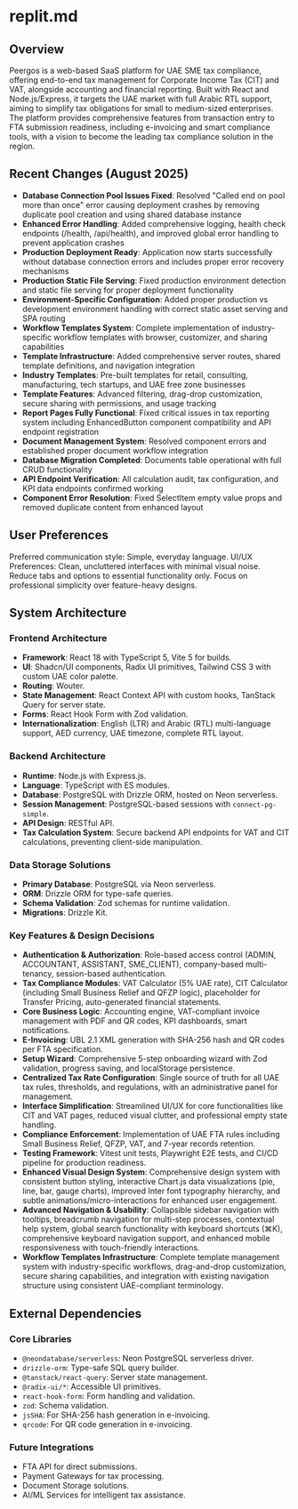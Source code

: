 # replit.md

## Overview
Peergos is a web-based SaaS platform for UAE SME tax compliance, offering end-to-end tax management for Corporate Income Tax (CIT) and VAT, alongside accounting and financial reporting. Built with React and Node.js/Express, it targets the UAE market with full Arabic RTL support, aiming to simplify tax obligations for small to medium-sized enterprises. The platform provides comprehensive features from transaction entry to FTA submission readiness, including e-invoicing and smart compliance tools, with a vision to become the leading tax compliance solution in the region.

## Recent Changes (August 2025)
- **Database Connection Pool Issues Fixed**: Resolved "Called end on pool more than once" error causing deployment crashes by removing duplicate pool creation and using shared database instance
- **Enhanced Error Handling**: Added comprehensive logging, health check endpoints (/health, /api/health), and improved global error handling to prevent application crashes
- **Production Deployment Ready**: Application now starts successfully without database connection errors and includes proper error recovery mechanisms
- **Production Static File Serving**: Fixed production environment detection and static file serving for proper deployment functionality
- **Environment-Specific Configuration**: Added proper production vs development environment handling with correct static asset serving and SPA routing
- **Workflow Templates System**: Complete implementation of industry-specific workflow templates with browser, customizer, and sharing capabilities
- **Template Infrastructure**: Added comprehensive server routes, shared template definitions, and navigation integration
- **Industry Templates**: Pre-built templates for retail, consulting, manufacturing, tech startups, and UAE free zone businesses
- **Template Features**: Advanced filtering, drag-drop customization, secure sharing with permissions, and usage tracking
- **Report Pages Fully Functional**: Fixed critical issues in tax reporting system including EnhancedButton component compatibility and API endpoint registration
- **Document Management System**: Resolved component errors and established proper document workflow integration
- **Database Migration Completed**: Documents table operational with full CRUD functionality
- **API Endpoint Verification**: All calculation audit, tax configuration, and KPI data endpoints confirmed working
- **Component Error Resolution**: Fixed SelectItem empty value props and removed duplicate content from enhanced layout

## User Preferences
Preferred communication style: Simple, everyday language.
UI/UX Preferences: Clean, uncluttered interfaces with minimal visual noise. Reduce tabs and options to essential functionality only. Focus on professional simplicity over feature-heavy designs.

## System Architecture

### Frontend Architecture
- **Framework**: React 18 with TypeScript 5, Vite 5 for builds.
- **UI**: Shadcn/UI components, Radix UI primitives, Tailwind CSS 3 with custom UAE color palette.
- **Routing**: Wouter.
- **State Management**: React Context API with custom hooks, TanStack Query for server state.
- **Forms**: React Hook Form with Zod validation.
- **Internationalization**: English (LTR) and Arabic (RTL) multi-language support, AED currency, UAE timezone, complete RTL layout.

### Backend Architecture
- **Runtime**: Node.js with Express.js.
- **Language**: TypeScript with ES modules.
- **Database**: PostgreSQL with Drizzle ORM, hosted on Neon serverless.
- **Session Management**: PostgreSQL-based sessions with `connect-pg-simple`.
- **API Design**: RESTful API.
- **Tax Calculation System**: Secure backend API endpoints for VAT and CIT calculations, preventing client-side manipulation.

### Data Storage Solutions
- **Primary Database**: PostgreSQL via Neon serverless.
- **ORM**: Drizzle ORM for type-safe queries.
- **Schema Validation**: Zod schemas for runtime validation.
- **Migrations**: Drizzle Kit.

### Key Features & Design Decisions
- **Authentication & Authorization**: Role-based access control (ADMIN, ACCOUNTANT, ASSISTANT, SME_CLIENT), company-based multi-tenancy, session-based authentication.
- **Tax Compliance Modules**: VAT Calculator (5% UAE rate), CIT Calculator (including Small Business Relief and QFZP logic), placeholder for Transfer Pricing, auto-generated financial statements.
- **Core Business Logic**: Accounting engine, VAT-compliant invoice management with PDF and QR codes, KPI dashboards, smart notifications.
- **E-Invoicing**: UBL 2.1 XML generation with SHA-256 hash and QR codes per FTA specification.
- **Setup Wizard**: Comprehensive 5-step onboarding wizard with Zod validation, progress saving, and localStorage persistence.
- **Centralized Tax Rate Configuration**: Single source of truth for all UAE tax rules, thresholds, and regulations, with an administrative panel for management.
- **Interface Simplification**: Streamlined UI/UX for core functionalities like CIT and VAT pages, reduced visual clutter, and professional empty state handling.
- **Compliance Enforcement**: Implementation of UAE FTA rules including Small Business Relief, QFZP, VAT, and 7-year records retention.
- **Testing Framework**: Vitest unit tests, Playwright E2E tests, and CI/CD pipeline for production readiness.
- **Enhanced Visual Design System**: Comprehensive design system with consistent button styling, interactive Chart.js data visualizations (pie, line, bar, gauge charts), improved Inter font typography hierarchy, and subtle animations/micro-interactions for enhanced user engagement.
- **Advanced Navigation & Usability**: Collapsible sidebar navigation with tooltips, breadcrumb navigation for multi-step processes, contextual help system, global search functionality with keyboard shortcuts (⌘K), comprehensive keyboard navigation support, and enhanced mobile responsiveness with touch-friendly interactions.
- **Workflow Templates Infrastructure**: Complete template management system with industry-specific workflows, drag-and-drop customization, secure sharing capabilities, and integration with existing navigation structure using consistent UAE-compliant terminology.

## External Dependencies

### Core Libraries
- `@neondatabase/serverless`: Neon PostgreSQL serverless driver.
- `drizzle-orm`: Type-safe SQL query builder.
- `@tanstack/react-query`: Server state management.
- `@radix-ui/*`: Accessible UI primitives.
- `react-hook-form`: Form handling and validation.
- `zod`: Schema validation.
- `jsSHA`: For SHA-256 hash generation in e-invoicing.
- `qrcode`: For QR code generation in e-invoicing.

### Future Integrations
- FTA API for direct submissions.
- Payment Gateways for tax processing.
- Document Storage solutions.
- AI/ML Services for intelligent tax assistance.